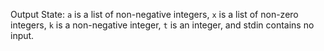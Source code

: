 Output State: `a` is a list of non-negative integers, `x` is a list of non-zero integers, `k` is a non-negative integer, `t` is an integer, and stdin contains no input.